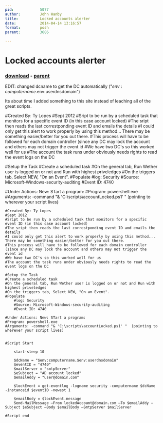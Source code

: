```yaml
---
pid:            5077
author:         John Hanby
title:          Locked accounts alerter
date:           2014-04-14 13:16:57
format:         posh
parent:         3686

---
```


# Locked accounts alerter

### [download](//scripts/5077.ps1) - [parent](//scripts/3686.md)

EDIT: changed dcname to get the DC automatically ("$env:computername.$env:userdnsdomain")

Its about time I added something to this site instead of leaching all of the great scripts.


#Created By: Ty Lopes
#Sept 2012
#Sript to be run by a scheduled task that monitors for a specific event ID (in this case account locked)
#The sript then reads the last correstponding event ID and emails the details
#I could only get this alert to work properly by using this method... There may be something easier/better for you out there.
#This process will have to be followed for each domain controller (since any DC may lock the account and others may not trigger the event id
#We have two DC's so this worked well for us
#The account the task runs under obviously needs rights to read the event logs on the DC

#Setup the Task
#Create a scheduled task
#On the general tab, Run Wether user is logged on or not and Run with highest priveledges
#On the triggers tab, Select NEW, "On an Event".
#Populate 
	#log: Security
	#Source: Microsoft-Windows-security-auditing
	#Event ID: 4740

#Under Actions: New: STart a program:
#Program: powershell.exe
#Arguments: -command "& 'C:\scripts\accountLocked.ps1' "  (pointing to wherever your script lives)


```posh
#Created By: Ty Lopes
#Sept 2012
#Sript to be run by a scheduled task that monitors for a specific event ID (in this case account locked)
#The sript then reads the last correstponding event ID and emails the details
#I could only get this alert to work properly by using this method... There may be something easier/better for you out there.
#This process will have to be followed for each domain controller (since any DC may lock the account and others may not trigger the event id
#We have two DC's so this worked well for us
#The account the task runs under obviously needs rights to read the event logs on the DC

#Setup the Task
#Create a scheduled task
#On the general tab, Run Wether user is logged on or not and Run with highest priveledges
#On the triggers tab, Select NEW, "On an Event".
#Populate 
	#log: Security
	#Source: Microsoft-Windows-security-auditing
	#Event ID: 4740

#Under Actions: New: STart a program:
#Program: powershell.exe
#Arguments: -command "& 'C:\scripts\accountLocked.ps1' "  (pointing to wherever your script lives)


#Script Start

	start-sleep 10

	$dcName = "$env:computername.$env:userdnsdomain"
	$eventID = "4740"
	$mailServer = "smtpServer"
	$eSubject = "AD account locked"
	$emailAddy = "user@domain.com"

	$lockEvent = get-eventlog -logname security -computername $dcName -instanceid $eventID -newest 1

	$emailBody = $lockEvent.message
	Send-MailMessage –From lockedAccount@domain.com –To $emailAddy –Subject $eSubject –Body $emailBody –SmtpServer $mailServer

#Script end
```
